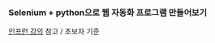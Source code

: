 ### Selenium + python으로 웹 자동화 프로그램 만들어보기
[인프런 강의](https://www.inflearn.com/course/%EC%9B%B9%EC%9E%90%EB%8F%99%ED%99%94-%ED%8C%8C%EC%9D%B4%EC%8D%AC-%EC%85%80%EB%A0%88%EB%8B%88%EC%9B%80#) 참고 / 초보자 기준
